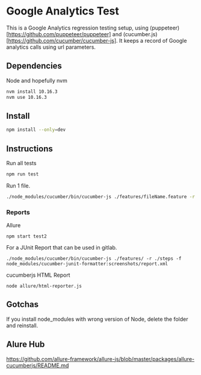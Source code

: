 # Google Analytics Test

This is a Google Analytics regression testing setup, using (puppeteer)[https://github.com/puppeteer/puppeteer] and (cucumber.js)[https://github.com/cucumber/cucumber-js]. It keeps a record of Google analytics calls using url parameters.

## Dependencies

Node and hopefully nvm

```bash
nvm install 10.16.3
nvm use 10.16.3
```

## Install

```bash
npm install --only=dev
```

## Instructions

Run all tests

```bash
npm run test
```

Run 1 file.

```bash
./node_modules/cucumber/bin/cucumber-js ./features/fileName.feature -r ./steps
```


### Reports

Allure
```
npm start test2
```

For a JUnit Report that can be used in gitlab.

```
./node_modules/cucumber/bin/cucumber-js ./features/ -r ./steps -f node_modules/cucumber-junit-formatter:screenshots/report.xml
```

cucumberjs HTML Report

```
node allure/html-reporter.js
```

## Gotchas

If you install node_modules with wrong version of Node, delete the folder and reinstall.


## Alure Hub
https://github.com/allure-framework/allure-js/blob/master/packages/allure-cucumberjs/README.md
